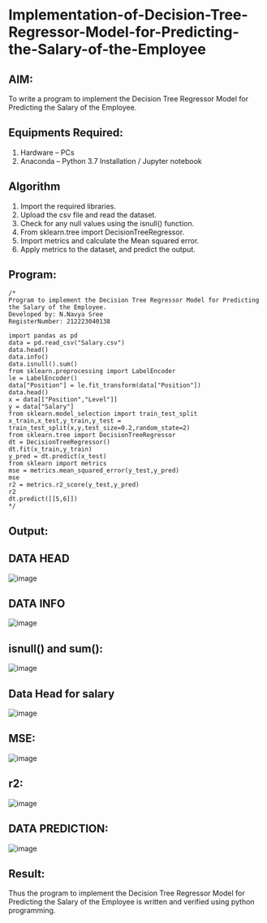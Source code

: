 # Implementation-of-Decision-Tree-Regressor-Model-for-Predicting-the-Salary-of-the-Employee

## AIM:
To write a program to implement the Decision Tree Regressor Model for Predicting the Salary of the Employee.

## Equipments Required:
1. Hardware – PCs
2. Anaconda – Python 3.7 Installation / Jupyter notebook

## Algorithm
1. Import the required libraries.
2. Upload the csv file and read the dataset.
3. Check for any null values using the isnull() function.
4.  From sklearn.tree import DecisionTreeRegressor.
5.   Import metrics and calculate the Mean squared error.
6. Apply metrics to the dataset, and predict the output.

## Program:
```
/*
Program to implement the Decision Tree Regressor Model for Predicting the Salary of the Employee.
Developed by: N.Navya Sree
RegisterNumber: 212223040138
```
```
import pandas as pd
data = pd.read_csv("Salary.csv")
data.head()
data.info()
data.isnull().sum()
from sklearn.preprocessing import LabelEncoder
le = LabelEncoder()
data["Position"] = le.fit_transform(data["Position"])
data.head()
x = data[["Position","Level"]]
y = data["Salary"]
from sklearn.model_selection import train_test_split
x_train,x_test,y_train,y_test = train_test_split(x,y,test_size=0.2,random_state=2)
from sklearn.tree import DecisionTreeRegressor
dt = DecisionTreeRegressor()
dt.fit(x_train,y_train)
y_pred = dt.predict(x_test)
from sklearn import metrics
mse = metrics.mean_squared_error(y_test,y_pred)
mse
r2 = metrics.r2_score(y_test,y_pred)
r2
dt.predict([[5,6]])
*/
```

## Output:

## DATA HEAD

![image](https://github.com/23004513/Implementation-of-Decision-Tree-Regressor-Model-for-Predicting-the-Salary-of-the-Employee/assets/138973069/bde29583-b6ae-4a22-b5fe-4c4fae4b052a)


## DATA INFO

![image](https://github.com/23004513/Implementation-of-Decision-Tree-Regressor-Model-for-Predicting-the-Salary-of-the-Employee/assets/138973069/7ba8517c-1727-4fba-afea-7bed30941e92)

## isnull() and sum():

![image](https://github.com/23004513/Implementation-of-Decision-Tree-Regressor-Model-for-Predicting-the-Salary-of-the-Employee/assets/138973069/e09a6979-3cf4-41e6-879d-396e4b84a27b)


## Data Head for salary

![image](https://github.com/23004513/Implementation-of-Decision-Tree-Regressor-Model-for-Predicting-the-Salary-of-the-Employee/assets/138973069/fb7aef98-95e8-4983-a54c-a6c7d63beca9)

## MSE:

![image](https://github.com/23004513/Implementation-of-Decision-Tree-Regressor-Model-for-Predicting-the-Salary-of-the-Employee/assets/138973069/d858df6f-f905-4243-848f-04695662f381)


## r2:

![image](https://github.com/23004513/Implementation-of-Decision-Tree-Regressor-Model-for-Predicting-the-Salary-of-the-Employee/assets/138973069/40f6226c-8dcf-4374-a342-7d566ccc3ee4)


## DATA PREDICTION:

![image](https://github.com/23004513/Implementation-of-Decision-Tree-Regressor-Model-for-Predicting-the-Salary-of-the-Employee/assets/138973069/5fa7684c-e677-42d2-b9c6-dc14ddfeab2d)

## Result:
Thus the program to implement the Decision Tree Regressor Model for Predicting the Salary of the Employee is written and verified using python programming.
